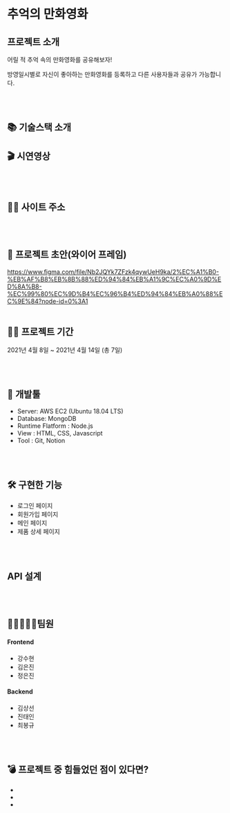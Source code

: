 # 추억의 만화영화

## 프로젝트 소개
어릴 적 추억 속의 만화영화를 공유해보자!<p>
방영일시별로 자신이 좋아하는 만화영화를 등록하고 다른 사용자들과 공유가 가능합니다.<p>

<br/>
<br/>

## 📚 기술스택 소개
<p align="center">
 
  
  ## 🎬 시연영상


<br/>
<br/>
 
   ## 🐶🍯 사이트 주소
 

<br/>
<br/>

## 🎨 프로젝트 초안(와이어 프레임)
https://www.figma.com/file/Nb2JQYk7ZFzk4qywUeH9ka/2%EC%A1%B0-%EB%AF%B8%EB%8B%88%ED%94%84%EB%A1%9C%EC%A0%9D%ED%8A%B8-%EC%99%80%EC%9D%B4%EC%96%B4%ED%94%84%EB%A0%88%EC%9E%84?node-id=0%3A1
  <br/>
<br/>

## 👨‍💻 프로젝트 기간

2021년 4월 8일 ~ 2021년 4월 14일 (총 7일)

<br/>
<br/>

## 🔨 개발툴

-   Server: AWS EC2 (Ubuntu 18.04 LTS)
-   Database: MongoDB
-   Runtime Flatform : Node.js
-   View : HTML, CSS, Javascript
-   Tool : Git, Notion

<br/>
<br/>
  
  ## 🛠 구현한 기능 
  - 로그인 페이지
  - 회원가입 페이지
  - 메인 페이지
  - 제품 상세 페이지

<br/>
<br/>

## API 설계
  
<br/>
<br/>

## 👨🏻‍🤝‍👨🏻팀원

 #### Frontend
  - 강수현
  - 김은진
  - 정은진

 #### Backend
  - 김상선
  - 진태인
  - 최봉규


<br/>
<br/>

## 💣 프로젝트 중 힘들었던 점이 있다면?

-   
-   
-

